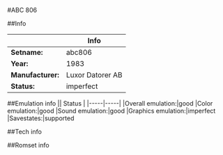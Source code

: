 #ABC 806

##Info

||Info|
|-----|-----|
|**Setname:**|abc806
|**Year:**|1983
|**Manufacturer:**|Luxor Datorer AB
|**Status:**|imperfect

##Emulation info
|| Status |
|-----|-----|
|Overall emulation:|good
|Color emulation:|good
|Sound emulation:|good
|Graphics emulation:|imperfect
|Savestates:|supported

##Tech info

##Romset info

<!--- START OF EDITED COMMENT DO NOT TOUCH TEXT ABOVE-->
